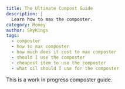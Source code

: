 ```yaml {metadata}
title: The Ultimate Compost Guide
description: |
  Learn how to max the composter.
category: Money
author: SkyKings
tags:
  - composter
  - how to max composter
  - how much does it cost to max composter
  - should I use the composter
  - cheapest item to use the composter
  - what oil should I use for the composter
```

This is a work in progress composter guide.
